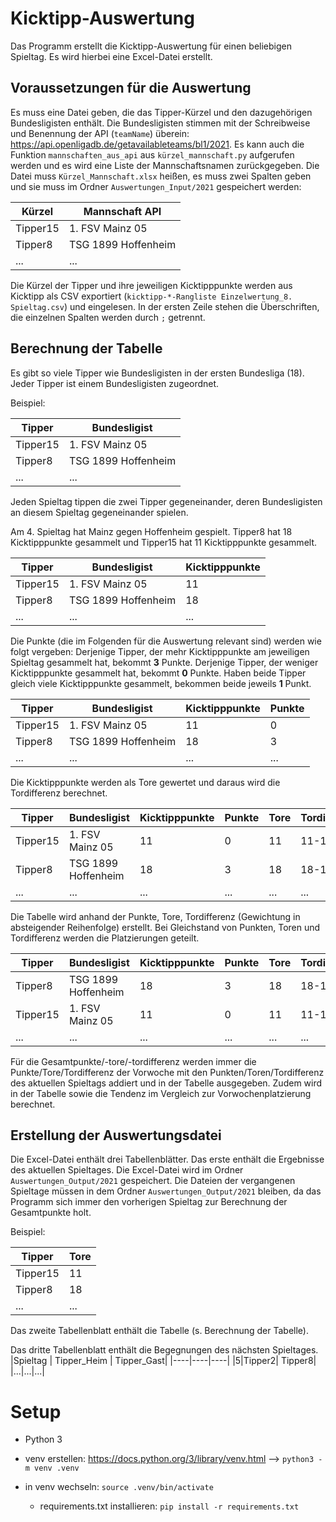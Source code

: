 # Kicktipp-Auswertung
Das Programm erstellt die Kicktipp-Auswertung für einen beliebigen Spieltag. Es wird hierbei eine Excel-Datei erstellt.

## Voraussetzungen für die Auswertung
Es muss eine Datei geben, die das Tipper-Kürzel und den dazugehörigen Bundesligisten enthält.
Die Bundesligisten stimmen mit der Schreibweise und Benennung der API (`teamName`) überein:
https://api.openligadb.de/getavailableteams/bl1/2021. Es kann auch die Funktion `mannschaften_aus_api` aus `kürzel_mannschaft.py` aufgerufen werden und es wird eine Liste der Mannschaftsnamen zurückgegeben.
Die Datei muss `Kürzel_Mannschaft.xlsx` heißen, es muss zwei Spalten geben und sie muss im Ordner `Auswertungen_Input/2021` gespeichert werden:

| Kürzel | Mannschaft API |
| -------| ------------ |
| Tipper15 | 1. FSV Mainz 05 |
| Tipper8| TSG 1899 Hoffenheim|
|...|...|

Die Kürzel der Tipper und ihre jeweiligen Kicktipppunkte werden aus Kicktipp als CSV exportiert (`kicktipp-*-Rangliste Einzelwertung_8. Spieltag.csv`) und eingelesen. In der ersten Zeile stehen die Überschriften, die einzelnen Spalten werden durch `;` getrennt.

## Berechnung der Tabelle

Es gibt so viele Tipper wie Bundesligisten in der ersten Bundesliga (18). Jeder Tipper ist einem Bundesligisten zugeordnet. 

Beispiel:

| Tipper | Bundesligist |
| -------| ------------ |
| Tipper15 | 1. FSV Mainz 05 |
| Tipper8| TSG 1899 Hoffenheim|
|...|...|

Jeden Spieltag tippen die zwei Tipper gegeneinander, deren Bundesligisten an diesem Spieltag gegeneinander spielen. 

Am 4. Spieltag hat Mainz gegen Hoffenheim gespielt. Tipper8 hat 18 Kicktipppunkte gesammelt und Tipper15 hat 11 Kicktipppunkte gesammelt. 

| Tipper | Bundesligist |Kicktipppunkte|
| -------| ------------ |-----|
| Tipper15 | 1. FSV Mainz 05 |11|
| Tipper8| TSG 1899 Hoffenheim|18|
|...|...|...|

Die Punkte (die im Folgenden für die Auswertung relevant sind) werden wie folgt vergeben:
Derjenige Tipper, der mehr Kicktipppunkte am jeweiligen Spieltag gesammelt hat, bekommt **3** Punkte. Derjenige Tipper, der weniger Kicktipppunkte gesammelt hat, bekommt **0** Punkte. Haben beide Tipper gleich viele Kicktipppunkte gesammelt, bekommen beide jeweils **1** Punkt.

| Tipper | Bundesligist |Kicktipppunkte|Punkte|
| -------| ------------ |-----|---|
| Tipper15 | 1. FSV Mainz 05 |11|0|
| Tipper8| TSG 1899 Hoffenheim|18|3|
|...|...|...|...|

Die Kicktipppunkte werden als Tore gewertet und daraus wird die Tordifferenz berechnet.

| Tipper | Bundesligist |Kicktipppunkte|Punkte|Tore|Tordifferenz|
| -------| ------------ |-----|---|----|----|
| Tipper15 | 1. FSV Mainz 05 |11|0|11|11-18|
| Tipper8| TSG 1899 Hoffenheim|18|3|18|18-11|
|...|...|...|...|...|...|

Die Tabelle wird anhand der Punkte, Tore, Tordifferenz (Gewichtung in absteigender Reihenfolge) erstellt. Bei Gleichstand von Punkten, Toren und Tordifferenz werden die Platzierungen geteilt.

| Tipper | Bundesligist |Kicktipppunkte|Punkte|Tore|Tordifferenz|Platzierung|
| -------| ------------ |-----|---|----|----|---|
| Tipper8| TSG 1899 Hoffenheim|18|3|18|18-11|1|
| Tipper15 | 1. FSV Mainz 05 |11|0|11|11-18|2|
|...|...|...|...|...|...|...|


Für die Gesamtpunkte/-tore/-tordifferenz werden immer die Punkte/Tore/Tordifferenz der Vorwoche mit den Punkten/Toren/Tordifferenz des aktuellen Spieltags addiert und in der Tabelle ausgegeben.
Zudem wird in der Tabelle sowie die Tendenz im Vergleich zur Vorwochenplatzierung berechnet.

## Erstellung der Auswertungsdatei

Die Excel-Datei enthält drei Tabellenblätter. Das erste enthält die Ergebnisse des aktuellen Spieltages. Die Excel-Datei wird im Ordner `Auswertungen_Output/2021` gespeichert. Die Dateien der vergangenen Spieltage müssen in dem Ordner `Auswertungen_Output/2021` bleiben, da das Programm sich immer den vorherigen Spieltag zur Berechnung der Gesamtpunkte holt.

Beispiel:

| Tipper | Tore|
| -------| -----|
| Tipper15 |11|
| Tipper8|18|
|...|...|

Das zweite Tabellenblatt enthält die Tabelle (s. Berechnung der Tabelle).


Das dritte Tabellenblatt enthält die Begegnungen des nächsten Spieltages.
|Spieltag | Tipper_Heim | Tipper_Gast|
|----|----|----|
|5|Tipper2| Tipper8|
|...|...|...|

# Setup

* Python 3

* venv erstellen: https://docs.python.org/3/library/venv.html --> `python3 -m venv .venv`

* in venv wechseln: `source .venv/bin/activate`
        
  * requirements.txt installieren: `pip install -r requirements.txt`